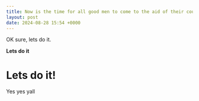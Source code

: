 ```yaml
---
title: Now is the time for all good men to come to the aid of their country
layout: post
date: 2024-08-28 15:54 +0000
---
```


OK sure, lets do it.

**Lets do it**

# Lets do it!

Yes yes yall
